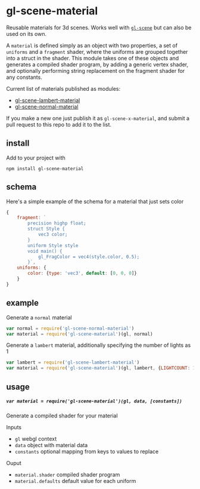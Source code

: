 # gl-scene-material

Reusable materials for 3d scenes. Works well with [`gl-scene`](https://github.com/freeman-lab/gl-scene) but can also be used on its own.

A `material` is defined simply as an object with two properties, a set of `uniforms` and a `fragment` shader, where the uniforms are grouped together into a struct in the shader. This module takes one of these objects and generates a compiled shader program, by adding a generic vertex shader, and optionally performing string replacement on the fragment shader for any constants.

Current list of materials published as modules:
- [gl-scene-lambert-material](https://github.com/freeman-lab/gl-scene-lambert-material)
- [gl-scene-normal-material](https://github.com/freeman-lab/gl-scene-normal-material)

If you make a new one just publish it as `gl-scene-x-material`, and submit a pull request to this repo to add it to the list.

## install

Add to your project with
```
npm install gl-scene-material
```

## schema

Here's a simple example of the schema for a material that just sets color

```javascript
{
	fragment: `
		precision highp float;
		struct Style {
			vec3 color;
		}
		uniform Style style
		void main() {
	  		gl_FragColor = vec4(style.color, 0.5);
		}`,
	uniforms: {
		color: {type: 'vec3', default: [0, 0, 0]}
	}
}
```

## example 

Generate a `normal` material 

```javascript
var normal = require('gl-scene-normal-material')
var material = require('gl-scene-material')(gl, normal)
```

Generate a `lambert` material, additionally specifying the number of lights as 1

```javascript
var lambert = require('gl-scene-lambert-material')
var material = require('gl-scene-material')(gl, lambert, {LIGHTCOUNT: 1})
```

## usage

##### `var material = require('gl-scene-material')(gl, data, [constants])`

Generate a compiled shader for your material 

Inputs
- `gl` webgl context
- `data` object with material data
- `constants` optional mapping from keys to values to replace

Ouput
- `material.shader` compiled shader program
- `material.defaults` default value for each uniform
